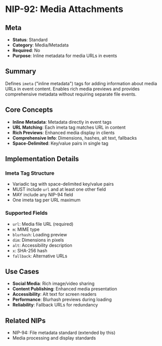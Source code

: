 # NIP-92: Media Attachments

## Meta
- **Status**: Standard
- **Category**: Media/Metadata
- **Required**: No
- **Purpose**: Inline metadata for media URLs in events

## Summary
Defines `imeta` ("inline metadata") tags for adding information about media URLs in event content. Enables rich media previews and provides comprehensive metadata without requiring separate file events.

## Core Concepts
- **Inline Metadata**: Metadata directly in event tags
- **URL Matching**: Each imeta tag matches URL in content
- **Rich Previews**: Enhanced media display in clients
- **Comprehensive Info**: Dimensions, hashes, alt text, fallbacks
- **Space-Delimited**: Key/value pairs in single tag

## Implementation Details
### Imeta Tag Structure
- Variadic tag with space-delimited key/value pairs
- MUST include `url` and at least one other field
- MAY include any NIP-94 field
- One imeta tag per URL maximum

### Supported Fields
- `url`: Media file URL (required)
- `m`: MIME type
- `blurhash`: Loading preview
- `dim`: Dimensions in pixels
- `alt`: Accessibility description
- `x`: SHA-256 hash
- `fallback`: Alternative URLs

## Use Cases
- **Social Media**: Rich image/video sharing
- **Content Publishing**: Enhanced media presentation
- **Accessibility**: Alt text for screen readers
- **Performance**: Blurhash previews during loading
- **Reliability**: Fallback URLs for redundancy

## Related NIPs
- NIP-94: File metadata standard (extended by this)
- Media processing and display standards 